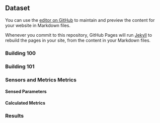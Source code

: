 ## Dataset

You can use the [editor on GitHub](https://github.com/amaxilat/dataset/edit/master/docs/README.md) to maintain and preview the content for your website in Markdown files.

Whenever you commit to this repository, GitHub Pages will run [Jekyll](https://jekyllrb.com/) to rebuild the pages in your site, from the content in your Markdown files.

### Building 100

### Building 101

### Sensors and Metrics Metrics

#### Sensed Parameters

#### Calculated Metrics

### Results

